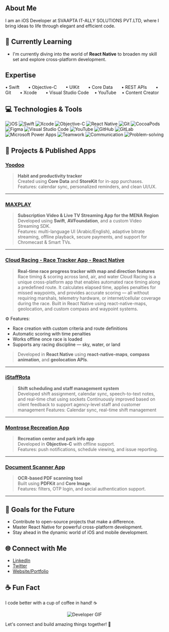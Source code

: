 <p align="center">
<!--   <img src="https://github.com/amoltdhage/amoltdhage/blob/main/github-header-image.png" alt="Header" style="width: 800px; height: 300px;" /> -->
</p>

## About Me
I am an iOS Developer at SVAAPTA IT-ALLY SOLUTIONS PVT.LTD, where I bring ideas to life through elegant and efficient code.

## 🌱 Currently Learning

- I'm currently diving into the world of **React Native** to broaden my skill set and explore cross-platform development.

## Expertise

• Swift  • Objective-C  • UIKit  • Core Data  • REST APIs  • Git  • Xcode  • Visual Studio Code  • YouTube  • Content Creator

## 💻 Technologies & Tools

![iOS](https://img.shields.io/badge/iOS-000?style=flat&logo=ios&logoColor=white)
![Swift](https://img.shields.io/badge/Swift-FA7343?style=flat&logo=swift&logoColor=white)
![Xcode](https://img.shields.io/badge/Xcode-007ACC?style=flat&logo=xcode&logoColor=white)
![Objective-C](https://img.shields.io/badge/Objective-C-FA7343?style=flat&logo=objective-c&logoColor=white)
![React Native](https://img.shields.io/badge/React%20Native-29ABCA?style=flat&logo=react-native&logoColor=white)
![Git](https://img.shields.io/badge/Git-EC4D33?style=flat&logo=git&logoColor=white)
![CocoaPods](https://img.shields.io/badge/CocoaPods-5FBC66?style=flat&logo=cocoapods&logoColor=white)
![Figma](https://img.shields.io/badge/Figma-F24E51?style=flat&logo=figma&logoColor=white)
![Visual Studio Code](https://img.shields.io/badge/Visual%20Studio%20Code-007ACC?style=flat&logo=visual-studio-code&logoColor=white)
![YouTube](https://img.shields.io/badge/YouTube-FF0000?style=flat&logo=youtube&logoColor=white)
![GitHub](https://img.shields.io/badge/GitHub-2C29A2?style=flat&logo=github&logoColor=white)
![GitLab](https://img.shields.io/badge/GitLab-E95959?style=flat&logo=gitlab&logoColor=white)
![Microsoft Power Apps](https://img.shields.io/badge/Microsoft%20Power%20Apps-1f60d8?style=flat&logo=microsoft-power-apps&logoColor=white)
![Teamwork](https://img.shields.io/badge/Teamwork-5FD055?style=flat&logo=teamwork&logoColor=white)
![Communication](https://img.shields.io/badge/Communication-DF0030?style=flat&logo=communication&logoColor=white)
![Problem-solving](https://img.shields.io/badge/Problem-solving-99CCFF?style=flat&logo=problem-solving&logoColor=white)


## 📱 Projects & Published Apps

### [Yoodoo](https://apps.apple.com/in/app/yoodoo-adhd-daily-planner/id16443200946)
> **Habit and productivity tracker**  
> Created using **Core Data** and **StoreKit** for in-app purchases.  
> Features: calendar sync, personalized reminders, and clean UI/UX.

---

### [MAXPLAY](https://apps.apple.com/us/app/maxplay-app/id1587865804)
> **Subscription Video & Live TV Streaming App for the MENA Region**  
> Developed using **Swift**, **AVFoundation**, and a custom Video Streaming SDK.  
> Features: multi-language UI (Arabic/English), adaptive bitrate streaming, offline playback, secure payments, and support for Chromecast & Smart TVs.

---

### [Cloud Racing - Race Tracker App - React Native](https://apps.apple.com/in/app/cloudracing/id6477375906)
> **Real-time race progress tracker with map and direction features**  
Race timing & scoring across land, air, and water
Cloud Racing is a unique cross-platform app that enables automated race timing along a predefined route. It calculates elapsed time, applies penalties for missed waypoints, and provides accurate scoring — all without requiring marshals, telemetry hardware, or internet/cellular coverage during the race.
Built in React Native using react-native-maps, geolocation, and custom compass and waypoint systems.

⚙️ Features:
   * Race creation with custom criteria and route definitions
   * Automatic scoring with time penalties
   * Works offline once race is loaded
   * Supports any racing discipline — sky, water, or land
 > Developed in **React Native** using **react-native-maps**, **compass animation**, and **geolocation APIs**.

---

### [iStaffRota](https://apps.apple.com/gb/app/istaffrota/id1458077644)
> **Shift scheduling and staff management system**  
> Developed shift assignment, calendar sync, speech-to-text notes, and real-time chat using sockets
> Continuously improved based on client feedback to support agency-level staff and customer management
> Features: Calendar sync, real-time shift management

---

### [Montrose Recreation App](https://apps.apple.com/us/app/montrose-recreation-app/id1472673781)
> **Recreation center and park info app**  
> Developed in **Objective-C** with offline support.  
> Features: push notifications, schedule viewing, and issue reporting.

---

### [Document Scanner App](https://apps.apple.com/app/id0000000000) <!-- Replace with actual app ID if live -->
> **OCR-based PDF scanning tool**  
> Built using **PDFKit** and **Core Image**.  
> Features: filters, OTP login, and social authentication support.

---


<!-- ## Developer GIF -->
<!-- ![Developer GIF](https://i.imgur.com/YOUR_DEVELOPER_GIF.gif) -->

<!-- ## 📈 GitHub Stats -->

<!-- ![Your GitHub Stats](https://github-readme-stats.vercel.app/api?username=yourusername&show_icons=true&hide_title=true&count_private=true&hide=prs&theme=radical) -->

## 🎯 Goals for the Future

- Contribute to open-source projects that make a difference.
- Master React Native for powerful cross-platform development.
- Stay ahead in the dynamic world of iOS and mobile development.

## 🌐 Connect with Me

- [LinkedIn](https://www.linkedin.com/in/amoltdhage/)
- [Twitter](https://twitter.com/amoltdhage)
- [Website/Portfolio](https://www.yourportfolio.com)

## ☕ Fun Fact

I code better with a cup of coffee in hand! ☕️

<p align="center">
  <img src="https://media.giphy.com/media/L1R1tvI9svkIWwpVYr/giphy.gif" alt="Developer GIF" />
</p>


Let's connect and build amazing things together! 🚀







